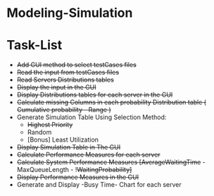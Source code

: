 # Modeling-Simulation


# Task-List
- ~~Add GUI method to select testCases files~~
- ~~Read the input from testCases files~~ 
- ~~Read Servers Distributions tables~~
- ~~Display the input in the GUI~~
- ~~Display Distributions tables for each server in the GUI~~
- ~~Calculate missing Columns in each probability Distribution table ( Cumulative probability - Range )~~
- Generate Simulation Table Using Selection Method:
    - ~~Highest Priority~~
    - Random
    - [Bonus] Least Utilization
- ~~Display Simulation Table in The GUI~~
- ~~Calculate Performance Measures for each server~~
- ~~Calculate System Performance Measures [AverageWaitingTime~~ - MaxQueueLength - !~~WaitingProbability]~~
- ~~Display Performance Measures in the GUI~~
- Generate and Display -Busy Time- Chart for each server
